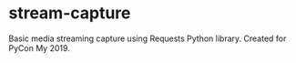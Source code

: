 # stream-capture
Basic media streaming capture using Requests Python library.
Created for PyCon My 2019.
